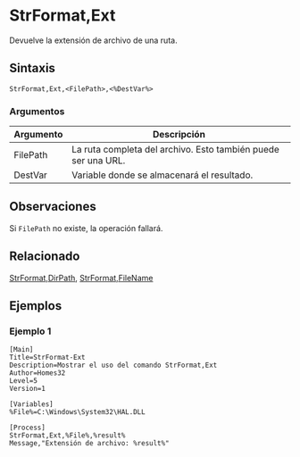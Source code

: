 # StrFormat,Ext

Devuelve la extensión de archivo de una ruta.

## Sintaxis

```pebakery
StrFormat,Ext,<FilePath>,<%DestVar%>
```

### Argumentos

| Argumento | Descripción |
| --- | --- |
| FilePath | La ruta completa del archivo. Esto también puede ser una URL. |
| DestVar | Variable donde se almacenará el resultado. |

## Observaciones

Si `FilePath` no existe, la operación fallará.

## Relacionado

[StrFormat,DirPath](./DirPath.md), [StrFormat,FileName](./FileName.md)

## Ejemplos

### Ejemplo 1

```pebakery
[Main]
Title=StrFormat-Ext
Description=Mostrar el uso del comando StrFormat,Ext
Author=Homes32
Level=5
Version=1

[Variables]
%File%=C:\Windows\System32\HAL.DLL

[Process]
StrFormat,Ext,%File%,%result%
Message,"Extensión de archivo: %result%"
```

